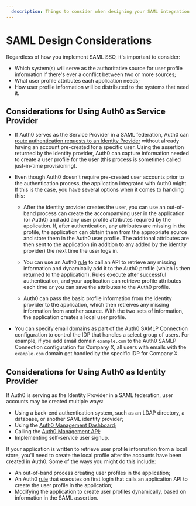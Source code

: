 ```yaml
---
  description: Things to consider when designing your SAML integration
---
```


# SAML Design Considerations

Regardless of how you implement SAML SSO, it's important to consider:

* Which system(s) will serve as the authoritative source for user profile information if there's ever a conflict between two or more sources;
* What user profile attributes each application needs;
* How user profile information will be distributed to the systems that need it.

## Considerations for Using Auth0 as Service Provider

* If Auth0 serves as the Service Provider in a SAML federation, Auth0 can [route authentication requests to an Identity Provider](/hrd) without already having an account pre-created for a specific user. Using the assertion returned by the identity provider, Auth0 can capture information needed to create a user profile for the user (this process is sometimes called just-in-time provisioning).

* Even though Auth0 doesn't require pre-created user accounts prior to the authentication process, the application integrated with Auth0 might. If this is the case, you have several options when it comes to handling this:

  * After the identity provider creates the user, you can use an out-of-band process can create the accompanying user in the application (or Auth0) and add any user profile attributes required by the application. If, after authentication, any attributes are missing in the profile, the application can obtain them from the appropriate source and store them in the Auth0 user profile. The additonal attributes are then sent to the application (in addition to any added by the identity provider) the next time the user logs in.

  * You can use an Auth0 [rule](/rules) to call an API to retrieve any missing information and dynamically add it to the Auth0 profile (which is then returned to the application). Rules execute after successful authentication, and your application can retrieve profile attributes each time *or* you can save the attributes to the Auth0 profile.

  * Auth0 can pass the basic profile information from the identity provider to the application, which then retreives any missing information from another source. With the two sets of information, the application creates a local user profile.

* You can specify email domains as part of the Auth0 SAMLP Connection configuration to control the IDP that handles a select group of users. For example, if you add email domain `example.com` to the Auth0 SAMLP Connection configuration for Company X, all users with emails with the `example.com` domain get handled by the specific IDP for Company X.

## Considerations for Using Auth0 as Identity Provider

If Auth0 is serving as the Identity Provider in a SAML federation, user accounts may be created multiple ways:

* Using a back-end authentication system, such as an LDAP directory, a database, or another SAML identity provider;
* Using the [Auth0 Management Dashboard](${manage_url}/#/users);
* Calling the [Auth0 Management API](/api/management/v2#!/Users/post_users);
* Implementing self-service user signup.

If your application is written to retrieve user profile information from a local store, you'll need to create the local profile after the accounts have been created in Auth0. Some of the ways you might do this include:

 * An out-of-band process creating user profiles in the application;
 * An Auth0 [rule](/rules) that executes on first login that calls an application API to create the user profile in the application;
 * Modifying the application to create user profiles dynamically, based on information in the SAML assertion.
